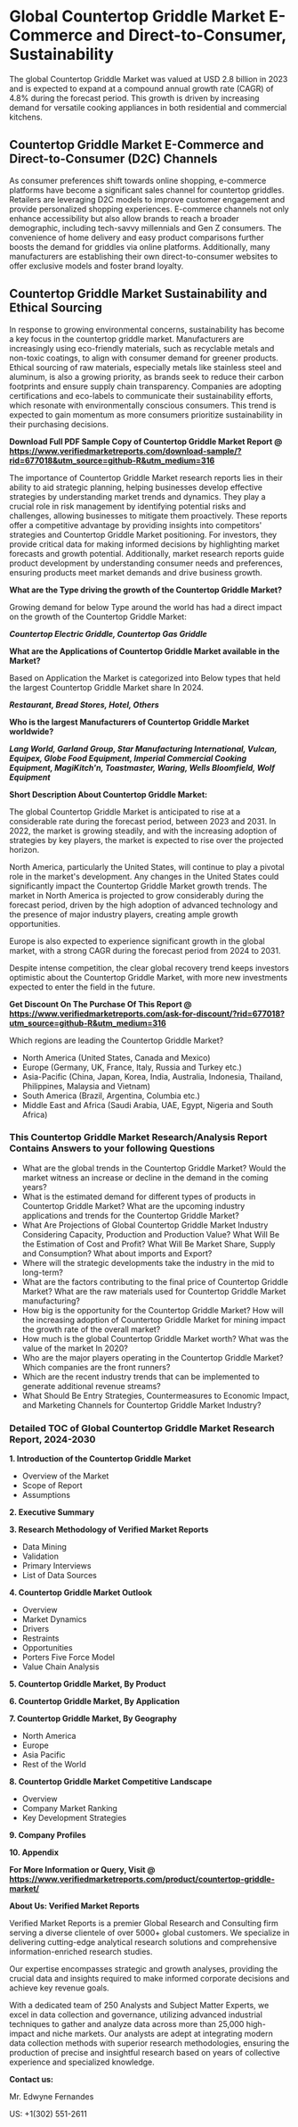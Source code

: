 <h1>Global Countertop Griddle Market E-Commerce and Direct-to-Consumer, Sustainability</h1><p class=""><p>The global Countertop Griddle Market was valued at USD 2.8 billion in 2023 and is expected to expand at a compound annual growth rate (CAGR) of 4.8% during the forecast period. This growth is driven by increasing demand for versatile cooking appliances in both residential and commercial kitchens.</p><h2>Countertop Griddle Market E-Commerce and Direct-to-Consumer (D2C) Channels</h2><p>As consumer preferences shift towards online shopping, e-commerce platforms have become a significant sales channel for countertop griddles. Retailers are leveraging D2C models to improve customer engagement and provide personalized shopping experiences. E-commerce channels not only enhance accessibility but also allow brands to reach a broader demographic, including tech-savvy millennials and Gen Z consumers. The convenience of home delivery and easy product comparisons further boosts the demand for griddles via online platforms. Additionally, many manufacturers are establishing their own direct-to-consumer websites to offer exclusive models and foster brand loyalty.</p><h2>Countertop Griddle Market Sustainability and Ethical Sourcing</h2><p>In response to growing environmental concerns, sustainability has become a key focus in the countertop griddle market. Manufacturers are increasingly using eco-friendly materials, such as recyclable metals and non-toxic coatings, to align with consumer demand for greener products. Ethical sourcing of raw materials, especially metals like stainless steel and aluminum, is also a growing priority, as brands seek to reduce their carbon footprints and ensure supply chain transparency. Companies are adopting certifications and eco-labels to communicate their sustainability efforts, which resonate with environmentally conscious consumers. This trend is expected to gain momentum as more consumers prioritize sustainability in their purchasing decisions.</p></p><p class=""><strong>Download Full PDF Sample Copy of Countertop Griddle Market Report @ <a href="https://www.verifiedmarketreports.com/download-sample/?rid=677018&utm_source=github-R&utm_medium=316" target="_blank">https://www.verifiedmarketreports.com/download-sample/?rid=677018&utm_source=github-R&utm_medium=316</a></strong></p><p>The importance of&nbsp;Countertop Griddle Market research reports lies in their ability to aid strategic planning, helping businesses develop effective strategies by understanding market trends and dynamics. They play a crucial role in risk management by identifying potential risks and challenges, allowing businesses to mitigate them proactively. These reports offer a competitive advantage by providing insights into competitors' strategies and Countertop Griddle Market positioning. For investors, they provide critical data for making informed decisions by highlighting market forecasts and growth potential. Additionally, market research reports guide product development by understanding consumer needs and preferences, ensuring products meet market demands and drive business growth.</p><p><strong>What are the&nbsp;Type driving the growth of the Countertop Griddle Market?</strong></p><p id="" class="">Growing demand for below Type around the world has had a direct impact on the growth of the Countertop Griddle Market:</p><p class=""><em><strong>Countertop Electric Griddle, Countertop Gas Griddle</strong></em></p><p class=""><strong>What are the&nbsp;Applications&nbsp;of Countertop Griddle Market available in the Market?</strong></p><p id="" class="">Based on Application the Market is categorized into Below types that held the largest Countertop Griddle Market share In 2024.</p><p class=""><em><strong>Restaurant, Bread Stores, Hotel, Others</strong></em></p><p class=""><strong>Who is the largest Manufacturers of Countertop Griddle Market worldwide?</strong></p><p><em><strong>Lang World, Garland Group, Star Manufacturing International, Vulcan, Equipex, Globe Food Equipment, Imperial Commercial Cooking Equipment, MagiKitch'n, Toastmaster, Waring, Wells Bloomfield, Wolf Equipment</strong></em></p><p id="" class=""><strong>Short Description About Countertop Griddle Market:</strong></p><p>The global Countertop Griddle Market is anticipated to rise at a considerable rate during the forecast period, between 2023 and 2031. In 2022, the market is growing steadily, and with the increasing adoption of strategies by key players, the market is expected to rise over the projected horizon.</p><p>North America, particularly the United States, will continue to play a pivotal role in the market's development. Any changes in the United States could significantly impact the Countertop Griddle Market growth trends. The market in North America is projected to grow considerably during the forecast period, driven by the high adoption of advanced technology and the presence of major industry players, creating ample growth opportunities.</p><p>Europe is also expected to experience significant growth in the global market, with a strong CAGR during the forecast period from 2024 to 2031.</p><p>Despite intense competition, the clear global recovery trend keeps investors optimistic about the Countertop Griddle Market, with more new investments expected to enter the field in the future.</p><p id="" class=""><strong>Get Discount On The Purchase Of This Report @ <a href="https://www.verifiedmarketreports.com/ask-for-discount/?rid=677018?utm_source=github-R&utm_medium=316" target="_blank">https://www.verifiedmarketreports.com/ask-for-discount/?rid=677018?utm_source=github-R&utm_medium=316</a></strong></p><p class="">Which regions are leading the Countertop Griddle Market?</p><ul><li>North America (United States, Canada and Mexico)</li><li>Europe (Germany, UK, France, Italy, Russia and Turkey etc.)</li><li>Asia-Pacific (China, Japan, Korea, India, Australia, Indonesia, Thailand, Philippines, Malaysia and Vietnam)</li><li>South America (Brazil, Argentina, Columbia etc.)</li><li>Middle East and Africa (Saudi Arabia, UAE, Egypt, Nigeria and South Africa)</li></ul><h3 id="" class="">This Countertop Griddle Market Research/Analysis Report Contains Answers to your following Questions</h3><ul><li>What are the global trends in the Countertop Griddle Market? Would the market witness an increase or decline in the demand in the coming years?</li><li>What is the estimated demand for different types of products in Countertop Griddle Market? What are the upcoming industry applications and trends for the Countertop Griddle Market?</li><li>What Are Projections of Global Countertop Griddle Market Industry Considering Capacity, Production and Production Value? What Will Be the Estimation of Cost and Profit? What Will Be Market Share, Supply and Consumption? What about imports and Export?</li><li>Where will the strategic developments take the industry in the mid to long-term?</li><li>What are the factors contributing to the final price of Countertop Griddle Market? What are the raw materials used for Countertop Griddle Market manufacturing?</li><li>How big is the opportunity for the Countertop Griddle Market? How will the increasing adoption of Countertop Griddle Market for mining impact the growth rate of the overall market?</li><li>How much is the global Countertop Griddle Market worth? What was the value of the market In 2020?</li><li>Who are the major players operating in the Countertop Griddle Market? Which companies are the front runners?</li><li>Which are the recent industry trends that can be implemented to generate additional revenue streams?</li><li>What Should Be Entry Strategies, Countermeasures to Economic Impact, and Marketing Channels for Countertop Griddle Market Industry?</li></ul><h3 id="" class="">Detailed TOC of Global Countertop Griddle Market Research Report, 2024-2030</h3><p id="" class=""><strong>1. Introduction of the Countertop Griddle Market</strong></p><ul><li>Overview of the Market</li><li>Scope of Report</li><li>Assumptions</li></ul><p id="" class=""><strong>2. Executive Summary</strong></p><p id="" class=""><strong>3. Research Methodology of Verified Market Reports</strong></p><ul><li>Data Mining</li><li>Validation</li><li>Primary Interviews</li><li>List of Data Sources</li></ul><p id="" class=""><strong>4. Countertop Griddle Market Outlook</strong></p><ul><li>Overview</li><li>Market Dynamics</li><li>Drivers</li><li>Restraints</li><li>Opportunities</li><li>Porters Five Force Model</li><li>Value Chain Analysis</li></ul><p id="" class=""><strong>5. Countertop Griddle Market, By Product</strong></p><p id="" class=""><strong>6. Countertop Griddle Market, By Application</strong></p><p id="" class=""><strong>7. Countertop Griddle Market, By Geography</strong></p><ul><li>North America</li><li>Europe</li><li>Asia Pacific</li><li>Rest of the World</li></ul><p id="" class=""><strong>8. Countertop Griddle Market Competitive Landscape</strong></p><ul><li>Overview</li><li>Company Market Ranking</li><li>Key Development Strategies</li></ul><p id="" class=""><strong>9. Company Profiles</strong></p><p id="" class=""><strong>10. Appendix</strong></p><p id="" class=""><strong>For More Information or Query, Visit @ <a href="https://www.verifiedmarketreports.com/product/countertop-griddle-market/" target="_blank">https://www.verifiedmarketreports.com/product/countertop-griddle-market/</a></strong></p><p id="" class=""><strong>About Us: Verified Market Reports</strong></p><p id="" class="">Verified Market Reports is a premier Global Research and Consulting firm serving a diverse clientele of over 5000+ global customers. We specialize in delivering cutting-edge analytical research solutions and comprehensive information-enriched research studies.</p><p id="" class="">Our expertise encompasses strategic and growth analyses, providing the crucial data and insights required to make informed corporate decisions and achieve key revenue goals.</p><p id="" class="">With a dedicated team of 250 Analysts and Subject Matter Experts, we excel in data collection and governance, utilizing advanced industrial techniques to gather and analyze data across more than 25,000 high-impact and niche markets. Our analysts are adept at integrating modern data collection methods with superior research methodologies, ensuring the production of precise and insightful research based on years of collective experience and specialized knowledge.</p><p id="" class=""><strong>Contact us:</strong></p><p id="" class="">Mr. Edwyne Fernandes</p><p id="" class="">US: +1(302) 551-2611</p>